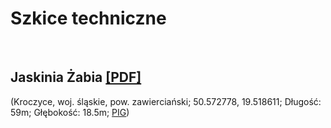 # Szkice techniczne
<br>

## Jaskinia Żabia [[PDF]](https://github.com/dziury/szkice/raw/gh-pages/PDF/Jaskinia%20Z%CC%87abia.pdf)
(Kroczyce, woj. śląskie, pow. zawierciański; 50.572778, 19.518611; Długość: 59m; Głębokość: 18.5m; [PIG](http://jaskiniepolski.pgi.gov.pl/Details/Information/3531))
